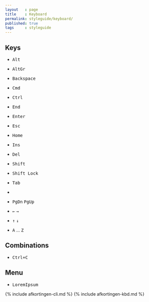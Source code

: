 ```yaml
---
layout   : page
title    : Keyboard
permalink: styleguide/keyboard/
published: true
tags     : styleguide
---
```


Keys
----

 - <kbd>Alt</kbd>
 - <kbd>AltGr</kbd>
 - <kbd>Backspace</kbd>
 - <kbd>Cmd</kbd>
 - <kbd>Ctrl</kbd>
 - <kbd>End</kbd>
 - <kbd>Enter</kbd>
 - <kbd>Esc</kbd>
 - <kbd>Home</kbd>
 - <kbd>Ins</kbd>
 - <kbd>Del</kbd>
 - <kbd>Shift</kbd>
 - <kbd>Shift Lock</kbd>
 - <kbd>Tab</kbd>
 - <kbd><i class="fa fa-windows"></i></kbd>
 - <kbd>PgDn</kbd> <kbd>PgUp</kbd>
 - <kbd>←</kbd> <kbd>→</kbd>
 - <kbd>↑</kbd> <kbd>↓</kbd>

 - <kbd>A</kbd> … <kbd>Z</kbd>

Combinations
------------

 - <kbd class="keyboard"><kbd>Ctrl</kbd>+<kbd>C</kbd></kbd>

Menu
----

 - <kbd class="menu"><kbd>Lorem</kbd><kbd>Ipsum</kbd></kbd>


{% include afkortingen-cli.md %}
{% include afkortingen-kbd.md %}